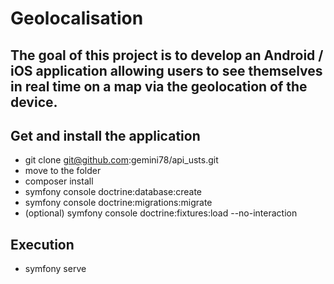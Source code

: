 # Geolocalisation
## The goal of this project is to develop an Android / iOS application allowing users to see themselves in real time on a map via the geolocation of the device.

## Get and install the application

- git clone git@github.com:gemini78/api_usts.git
- move to the folder
- composer install
- symfony console doctrine:database:create
- symfony console doctrine:migrations:migrate
- (optional) symfony console doctrine:fixtures:load --no-interaction

## Execution 

 - symfony serve